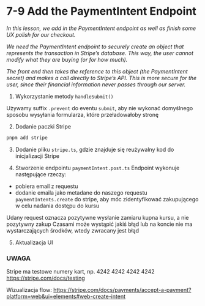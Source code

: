 # 7-9 Add the PaymentIntent Endpoint


*In this lesson, we add in the PaymentIntent endpoint as well as finish some UX polish for our checkout.*

*We need the PaymentIntent endpoint to securely create an object that represents the transaction in Stripe’s database. This way, the user cannot modify what they are buying (or for how much).*

*The front end then takes the reference to this object (the PaymentIntent secret) and makes a call directly to Stripe’s API. This is more secure for the user, since their financial information never passes through our server.*

1. Wykorzystanie metody `handleSubmit()`

Używamy suffix `.prevent` do eventu `submit`, aby nie wykonać domyślnego sposobu wysyłania formularza, które przeładowałoby stronę

2. Dodanie paczki Stripe

```sh
pnpm add stripe
```

3. Dodanie pliku `stripe.ts`, gdzie znajduje się reużywalny kod do inicjalizacji Stripe

4. Stworzenie endpointu `paymentIntent.post.ts`
Endpoint wykonuje następujące rzeczy:
- pobiera email z requestu
- dodanie emaila jako metadane do naszego requestu `paymentIntents.create` do stripe, aby móc zidentyfikować zakupującego w celu nadania dostępu do kursu

Udany request oznacza pozytywne wysłanie zamiaru kupna kursu, a nie pozytywny zakup
Czasami może wystąpić jakiś błąd lub na koncie nie ma wystarczających środków, wtedy zwracany jest błąd

5. Aktualizacja UI

### UWAGA
Stripe ma testowe numery kart, np. 4242 4242 4242 4242
https://stripe.com/docs/testing

Wizualizacja flow:
https://stripe.com/docs/payments/accept-a-payment?platform=web&ui=elements#web-create-intent
